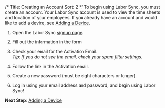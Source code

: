 /*
Title: Creating an Account
Sort: 2
*/
To begin using Labor Sync, you must create an account.  Your Labor Sync account is used to view the time sheets and location of your employees.  If you already have an account and would like to add a device, see [Adding a Device](%base_url%/getting-started/adding-a-device).  

1. Open the Labor Sync [signup page](http://www.laborsync.com/signup).  

2. Fill out the information in the form.

3. Check your email for the Activation Email.  
    *Tip: If you do not see the email, check your spam filter settings.*  

4. Follow the link in the Activation email.  

5. Create a new password (must be eight characters or longer).

6. Log in using your email address and password, and begin using Labor Sync!  
  
  
**Next Step**: [Adding a Device](%base_url%/getting-started/adding-a-device)
